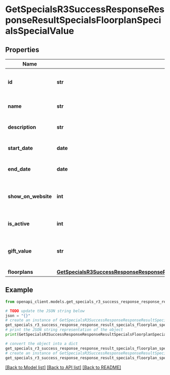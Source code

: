 # GetSpecialsR3SuccessResponseResponseResultSpecialsFloorplanSpecialsSpecialValue


## Properties

Name | Type | Description | Notes
------------ | ------------- | ------------- | -------------
**id** | **str** | The unique ID for the floorplan special. | 
**name** | **str** | The name of the special. | 
**description** | **str** | Description of the special. | 
**start_date** | **date** | The start date of the special. | 
**end_date** | **date** | The end date of the special. | 
**show_on_website** | **int** | Indicates if the special is shown on the website. | 
**is_active** | **int** | Indicates if the special is active. | 
**gift_value** | **str** | The value of the gift associated with the special. | 
**floorplans** | [**GetSpecialsR3SuccessResponseResponseResultSpecialsFloorplanSpecialsSpecialValueFloorplans**](GetSpecialsR3SuccessResponseResponseResultSpecialsFloorplanSpecialsSpecialValueFloorplans.md) |  | 

## Example

```python
from openapi_client.models.get_specials_r3_success_response_response_result_specials_floorplan_specials_special_value import GetSpecialsR3SuccessResponseResponseResultSpecialsFloorplanSpecialsSpecialValue

# TODO update the JSON string below
json = "{}"
# create an instance of GetSpecialsR3SuccessResponseResponseResultSpecialsFloorplanSpecialsSpecialValue from a JSON string
get_specials_r3_success_response_response_result_specials_floorplan_specials_special_value_instance = GetSpecialsR3SuccessResponseResponseResultSpecialsFloorplanSpecialsSpecialValue.from_json(json)
# print the JSON string representation of the object
print(GetSpecialsR3SuccessResponseResponseResultSpecialsFloorplanSpecialsSpecialValue.to_json())

# convert the object into a dict
get_specials_r3_success_response_response_result_specials_floorplan_specials_special_value_dict = get_specials_r3_success_response_response_result_specials_floorplan_specials_special_value_instance.to_dict()
# create an instance of GetSpecialsR3SuccessResponseResponseResultSpecialsFloorplanSpecialsSpecialValue from a dict
get_specials_r3_success_response_response_result_specials_floorplan_specials_special_value_from_dict = GetSpecialsR3SuccessResponseResponseResultSpecialsFloorplanSpecialsSpecialValue.from_dict(get_specials_r3_success_response_response_result_specials_floorplan_specials_special_value_dict)
```
[[Back to Model list]](../README.md#documentation-for-models) [[Back to API list]](../README.md#documentation-for-api-endpoints) [[Back to README]](../README.md)


